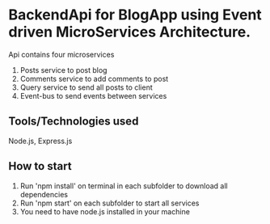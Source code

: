 # BackendApi for BlogApp using Event driven MicroServices Architecture.
Api contains four microservices 
1. Posts service to post blog
2. Comments service to add comments to post
3. Query service to send all posts to client
4. Event-bus to send events between services

## Tools/Technologies used
Node.js, Express.js

## How to start
1. Run 'npm install' on terminal in each subfolder to download all dependencies  
2. Run 'npm start' on each subfolder to start all services
3. You need to have node.js installed in your machine

